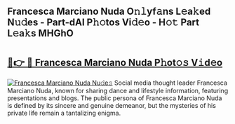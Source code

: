 ## Francesca Marciano Nuda O𝚗𝚕yf𝚊ns L𝚎a𝚔ed N𝚞𝚍es - Part-dAI P𝚑𝚘tos Vi𝚍𝚎o - H𝚘𝚝 Part L𝚎a𝚔s MHGhO

# <h2><a href="http://kf6mu0.oniu.top/?m=Francesca+Marciano+Nuda">🔗👉 🔴 Francesca Marciano Nuda P𝚑ot𝚘𝚜 V𝚒d𝚎o</a></h2>

[![Francesca Marciano Nuda Nu𝚍e𝚜](https://i.imgur.com/0qMVB7G.gif)](http://kf6mu0.oniu.top/?m=Francesca+Marciano+Nuda)
Social media thought leader Francesca Marciano Nuda, known for sharing dance and lifestyle information, featuring presentations and blogs. The public persona of Francesca Marciano Nuda is defined by its sincere and genuine demeanor, but the mysteries of his private life remain a tantalizing enigma.  
